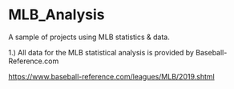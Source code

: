# MLB_Analysis
A sample of projects using MLB statistics &amp; data.

1.) All data for the MLB statistical analysis is provided by Baseball-Reference.com

https://www.baseball-reference.com/leagues/MLB/2019.shtml
